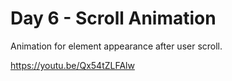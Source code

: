 # Day 6 - Scroll Animation

Animation for element appearance after user scroll.

https://youtu.be/Qx54tZLFAlw
